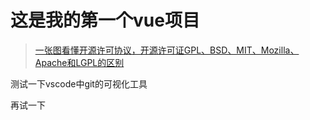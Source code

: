 # 这是我的第一个vue项目
> [一张图看懂开源许可协议，开源许可证GPL、BSD、MIT、Mozilla、Apache和LGPL的区别](https://blog.csdn.net/testcs_dn/article/details/38496107)

测试一下vscode中git的可视化工具

再试一下